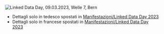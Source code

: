 ![Linked Data Day, 09.03.2023, Welle 7, Bern](/static-assets/img/linked-data-day-2023.jpg)

- Dettagli solo in tedesco spostati in [Manifestazioni/Linked Data Day 2023](/events/linked-data-day-2023/?lang=de)
- Dettagli solo in francese spostati in [Manifestazioni/Linked Data Day 2023](/events/linked-data-day-2023/?lang=fr)
